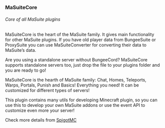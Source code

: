 ### MaSuiteCore
###### Core of all MaSuite plugins

MaSuiteCore is the heart of the MaSuite family. It gives main functionality for other MaSuite plugins. If you have old player data from BungeeSuite or ProxySuite you can use MaSuiteConverter for converting their data to MaSuite’s data.

Are you using a standalone server without BungeeCord? MaSuiteCore supports standalone servers too, just drop the file to your plugins folder and you are ready to go!

MaSuiteCore is the hearth of MaSuite family: Chat, Homes, Teleports, Warps, Portals, Punish and Basics! Everything you need! It can be customized for different types of servers!

This plugin contains many utils for developing Minecraft plugin, so you can use this to develop your own MaSuite addons or use the event API to customize even more your server!

Check more details from [SpigotMC](https://www.spigotmc.org/resources/masuitecore-1-8-1-15.60037)
